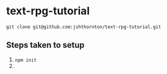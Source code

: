 # text-rpg-tutorial

`git clone git@github.com:jshthornton/text-rpg-tutorial.git`

## Steps taken to setup

1. `npm init`
1.